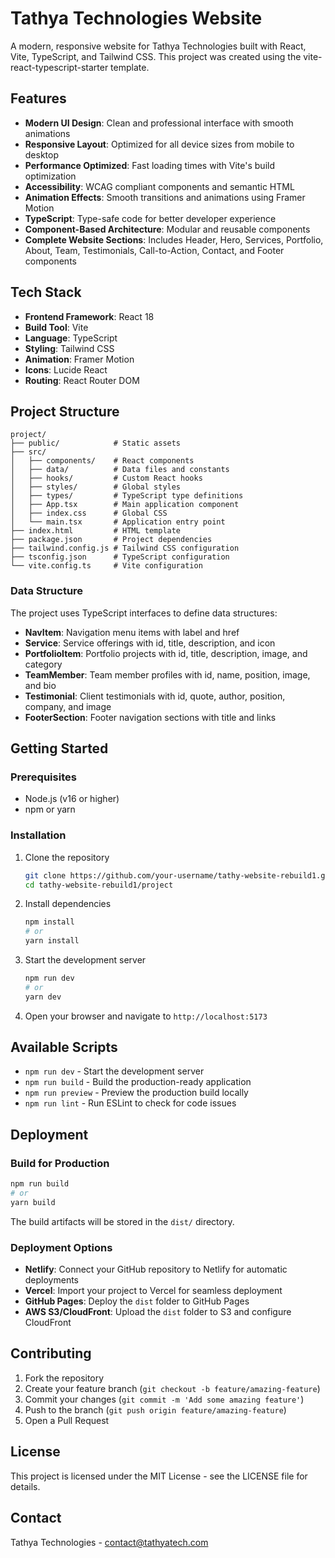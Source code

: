 # Tathya Technologies Website

A modern, responsive website for Tathya Technologies built with React, Vite, TypeScript, and Tailwind CSS. This project was created using the vite-react-typescript-starter template.

## Features

- **Modern UI Design**: Clean and professional interface with smooth animations
- **Responsive Layout**: Optimized for all device sizes from mobile to desktop
- **Performance Optimized**: Fast loading times with Vite's build optimization
- **Accessibility**: WCAG compliant components and semantic HTML
- **Animation Effects**: Smooth transitions and animations using Framer Motion
- **TypeScript**: Type-safe code for better developer experience
- **Component-Based Architecture**: Modular and reusable components
- **Complete Website Sections**: Includes Header, Hero, Services, Portfolio, About, Team, Testimonials, Call-to-Action, Contact, and Footer components

## Tech Stack

- **Frontend Framework**: React 18
- **Build Tool**: Vite
- **Language**: TypeScript
- **Styling**: Tailwind CSS
- **Animation**: Framer Motion
- **Icons**: Lucide React
- **Routing**: React Router DOM

## Project Structure

```
project/
├── public/            # Static assets
├── src/
│   ├── components/    # React components
│   ├── data/          # Data files and constants
│   ├── hooks/         # Custom React hooks
│   ├── styles/        # Global styles
│   ├── types/         # TypeScript type definitions
│   ├── App.tsx        # Main application component
│   ├── index.css      # Global CSS
│   └── main.tsx       # Application entry point
├── index.html         # HTML template
├── package.json       # Project dependencies
├── tailwind.config.js # Tailwind CSS configuration
├── tsconfig.json      # TypeScript configuration
└── vite.config.ts     # Vite configuration
```

### Data Structure

The project uses TypeScript interfaces to define data structures:

- **NavItem**: Navigation menu items with label and href
- **Service**: Service offerings with id, title, description, and icon
- **PortfolioItem**: Portfolio projects with id, title, description, image, and category
- **TeamMember**: Team member profiles with id, name, position, image, and bio
- **Testimonial**: Client testimonials with id, quote, author, position, company, and image
- **FooterSection**: Footer navigation sections with title and links

## Getting Started

### Prerequisites

- Node.js (v16 or higher)
- npm or yarn

### Installation

1. Clone the repository
   ```bash
   git clone https://github.com/your-username/tathy-website-rebuild1.git
   cd tathy-website-rebuild1/project
   ```

2. Install dependencies
   ```bash
   npm install
   # or
   yarn install
   ```

3. Start the development server
   ```bash
   npm run dev
   # or
   yarn dev
   ```

4. Open your browser and navigate to `http://localhost:5173`

## Available Scripts

- `npm run dev` - Start the development server
- `npm run build` - Build the production-ready application
- `npm run preview` - Preview the production build locally
- `npm run lint` - Run ESLint to check for code issues

## Deployment

### Build for Production

```bash
npm run build
# or
yarn build
```

The build artifacts will be stored in the `dist/` directory.

### Deployment Options

- **Netlify**: Connect your GitHub repository to Netlify for automatic deployments
- **Vercel**: Import your project to Vercel for seamless deployment
- **GitHub Pages**: Deploy the `dist` folder to GitHub Pages
- **AWS S3/CloudFront**: Upload the `dist` folder to S3 and configure CloudFront

## Contributing

1. Fork the repository
2. Create your feature branch (`git checkout -b feature/amazing-feature`)
3. Commit your changes (`git commit -m 'Add some amazing feature'`)
4. Push to the branch (`git push origin feature/amazing-feature`)
5. Open a Pull Request

## License

This project is licensed under the MIT License - see the LICENSE file for details.

## Contact

Tathya Technologies - [contact@tathyatech.com](mailto:contact@tathyatech.com)
